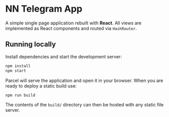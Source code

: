 # NN Telegram App

A simple single page application rebuilt with **React**. All views are implemented as React components and routed via `HashRouter`.

## Running locally

Install dependencies and start the development server:

```bash
npm install
npm start
```

Parcel will serve the application and open it in your browser. When you are ready
to deploy a static build use:

```bash
npm run build
```

The contents of the `build/` directory can then be hosted with any static file
server.
